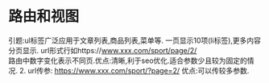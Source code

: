 路由和视图
===
引题:ul标签广泛应用于文章列表,商品列表,菜单等.
一页显示10项(li标签),更多内容分页显示.
url形式行如https://www.xxx.com/sport/page/2/    
路由中数字变化表示不同页.优点:清晰,利于seo优化.适合参数少且较为固定的情况.
2. url传参:  https://www.xxx.com/sport/?page=2/
优点:可以传较多参数.
